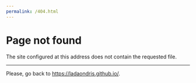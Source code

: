 ```yaml
---
permalink: /404.html
---
```


# Page not found

The site configured at this address does not contain the requested file.

---
Please, go back to https://ladaondris.github.io/.
